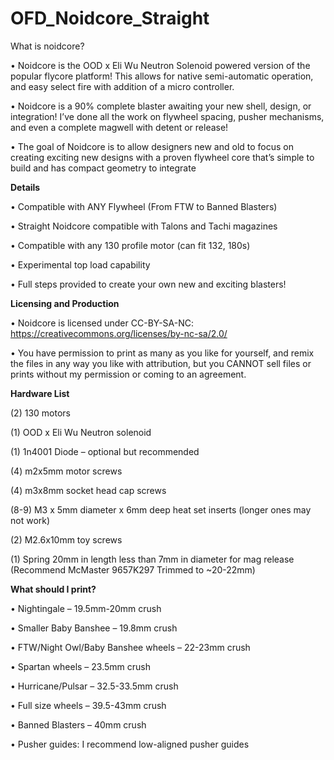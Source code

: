 # OFD_Noidcore_Straight
What is noidcore?

•	Noidcore is the OOD x Eli Wu Neutron Solenoid powered version of the popular flycore platform!  This allows for native semi-automatic operation, and easy select fire with addition of a micro controller. 

•	Noidcore is a 90% complete blaster awaiting your new shell, design, or integration!  I’ve done all the work on flywheel spacing, pusher mechanisms, and even a complete magwell with detent or release! 

•	The goal of Noidcore is to allow designers new and old to focus on creating exciting new designs with a proven flywheel core that’s simple to build and has compact geometry to integrate


**Details**

•	Compatible with ANY Flywheel (From FTW to Banned Blasters)

•	Straight Noidcore compatible with Talons and Tachi magazines

•	Compatible with any 130 profile motor (can fit 132, 180s)

•	Experimental top load capability

•	Full steps provided to create your own new and exciting blasters!



**Licensing and Production**

•	Noidcore is licensed under CC-BY-SA-NC: https://creativecommons.org/licenses/by-nc-sa/2.0/

•	You have permission to print as many as you like for yourself, and remix the files in any way you like with attribution, but you CANNOT sell files or prints without my permission or coming to an agreement.



**Hardware List**

(2) 130 motors

(1) OOD x Eli Wu Neutron solenoid

(1) 1n4001 Diode – optional but recommended

(4) m2x5mm motor screws

(4) m3x8mm socket head cap screws

(8-9) M3 x 5mm diameter x 6mm deep heat set inserts (longer ones may not work)

 (2) M2.6x10mm toy screws
 
 (1) Spring 20mm in length less than 7mm in diameter for mag release (Recommend McMaster 9657K297 Trimmed to ~20-22mm)
 
 
 
**What should I print?**

•	Nightingale – 19.5mm-20mm crush 

•	Smaller Baby Banshee – 19.8mm crush

•	FTW/Night Owl/Baby Banshee wheels – 22-23mm crush

•	Spartan wheels – 23.5mm crush

•	Hurricane/Pulsar – 32.5-33.5mm crush

•	Full size wheels – 39.5-43mm crush

•	Banned Blasters – 40mm crush

•	Pusher guides: I recommend low-aligned pusher guides

